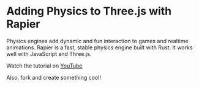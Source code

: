 # Adding Physics to Three.js with Rapier

Physics engines add dynamic and fun interaction to games and realtime animations. Rapier is a fast, stable physics engine built with Rust. It works well with JavaScript and Three.js.

Watch the tutorial on [YouTube](https://youtu.be/agNZuqehHtg)

Also, fork and create something cool!